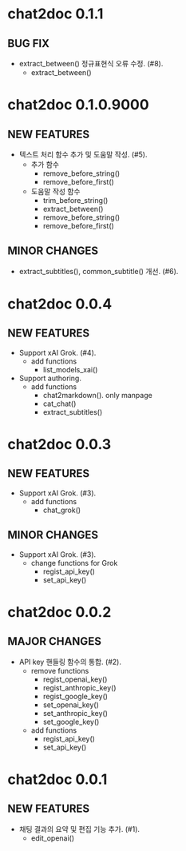 # chat2doc 0.1.1

## BUG FIX

* extract_between() 정규표현식 오류 수정. (#8).
    - extract_between()



# chat2doc 0.1.0.9000

## NEW FEATURES

* 텍스트 처리 함수 추가 및 도움말 작성. (#5).
    - 추가 함수
        - remove_before_string()
        - remove_before_first()
    - 도움말 작성 함수
        - trim_before_string()
        - extract_between()
        - remove_before_string()
        - remove_before_first()
        
## MINOR CHANGES

* extract_subtitles(), common_subtitle() 개선. (#6).


        
# chat2doc 0.0.4

## NEW FEATURES

* Support xAI Grok. (#4).
    - add functions
        - list_models_xai()
* Support authoring.
    - add functions
        - chat2markdown(). only manpage
        - cat_chat()   
        - extract_subtitles()
        
        
        
# chat2doc 0.0.3

## NEW FEATURES

* Support xAI Grok. (#3).
    - add functions
        - chat_grok()
        
## MINOR CHANGES

* Support xAI Grok. (#3).
    - change functions for Grok
        - regist_api_key()
        - set_api_key()        
        

        
# chat2doc 0.0.2

## MAJOR CHANGES

* API key 핸들링 함수의 통합. (#2).
    - remove functions
        - regist_openai_key()
        - regist_anthropic_key()
        - regist_google_key()
        - set_openai_key()
        - set_anthropic_key()
        - set_google_key()
    - add functions
        - regist_api_key()
        - set_api_key()



# chat2doc 0.0.1

## NEW FEATURES

* 채팅 결과의 요약 및 편집 기능 추가. (#1).
    - edit_openai()
